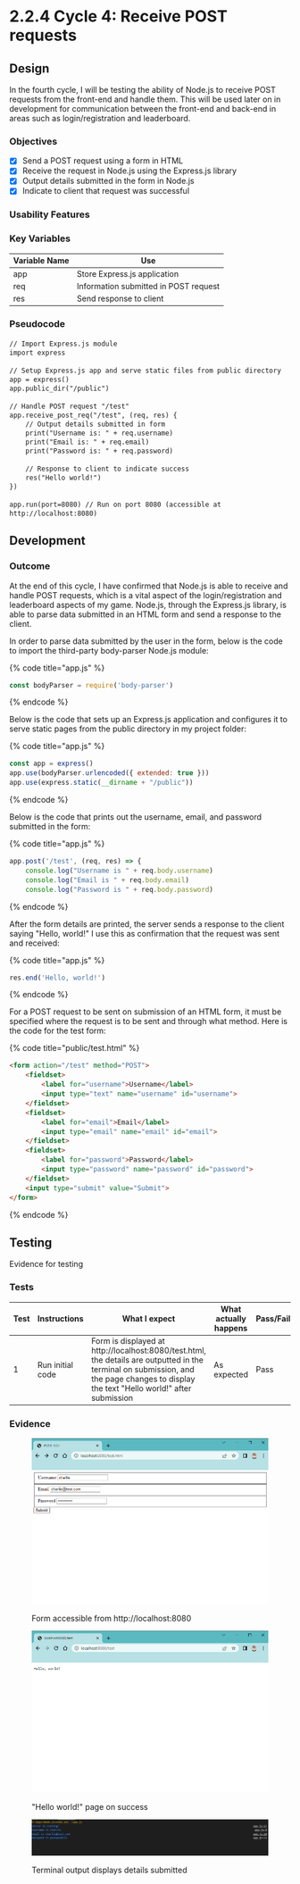 # 2.2.4 Cycle 4: Receive POST requests

## Design

In the fourth cycle, I will be testing the ability of Node.js to receive POST requests from the front-end and handle them. This will be used later on in development for communication between the front-end and back-end in areas such as login/registration and leaderboard.

### Objectives

* [x] Send a POST request using a form in HTML
* [x] Receive the request in Node.js using the Express.js library
* [x] Output details submitted in the form in Node.js
* [x] Indicate to client that request was successful

### Usability Features

### Key Variables

| Variable Name | Use                                   |
| ------------- | ------------------------------------- |
| app           | Store Express.js application          |
| req           | Information submitted in POST request |
| res           | Send response to client               |

### Pseudocode

```
// Import Express.js module
import express

// Setup Express.js app and serve static files from public directory
app = express()
app.public_dir("/public")

// Handle POST request "/test"
app.receive_post_req("/test", (req, res) {
    // Output details submitted in form
    print("Username is: " + req.username)
    print("Email is: " + req.email)
    print("Password is: " + req.password)
    
    // Response to client to indicate success
    res("Hello world!")
})

app.run(port=8080) // Run on port 8080 (accessible at http://localhost:8080)
```

## Development

### Outcome

At the end of this cycle, I have confirmed that Node.js is able to receive and handle POST requests, which is a vital aspect of the login/registration and leaderboard aspects of my game. Node.js, through the Express.js library, is able to parse data submitted in an HTML form and send a response to the client.

In order to parse data submitted by the user in the form, below is the code to import the third-party body-parser Node.js module:

{% code title="app.js" %}
```javascript
const bodyParser = require('body-parser')
```
{% endcode %}

Below is the code that sets up an Express.js application and configures it to serve static pages from the public directory in my project folder:

{% code title="app.js" %}
```javascript
const app = express()
app.use(bodyParser.urlencoded({ extended: true }))
app.use(express.static(__dirname + "/public"))
```
{% endcode %}

Below is the code that prints out the username, email, and password submitted in the form:

{% code title="app.js" %}
```javascript
app.post('/test', (req, res) => {
    console.log("Username is " + req.body.username)
    console.log("Email is " + req.body.email)
    console.log("Password is " + req.body.password)
```
{% endcode %}

After the form details are printed, the server sends a response to the client saying "Hello, world!" I use this as confirmation that the request was sent and received:

{% code title="app.js" %}
```javascript
res.end('Hello, world!')
```
{% endcode %}

For a POST request to be sent on submission of an HTML form, it must be specified where the request is to be sent and through what method. Here is the code for the test form:

{% code title="public/test.html" %}
```html
<form action="/test" method="POST">
    <fieldset>
        <label for="username">Username</label>
        <input type="text" name="username" id="username">
    </fieldset>
    <fieldset>
        <label for="email">Email</label>
        <input type="email" name="email" id="email">
    </fieldset>
    <fieldset>
        <label for="password">Password</label>
        <input type="password" name="password" id="password">
    </fieldset>
    <input type="submit" value="Submit">
</form>
```
{% endcode %}

## Testing

Evidence for testing

### Tests

<table><thead><tr><th width="95">Test</th><th width="158">Instructions</th><th width="171">What I expect</th><th width="174">What actually happens</th><th>Pass/Fail</th></tr></thead><tbody><tr><td>1</td><td>Run initial code</td><td>Form is displayed at http://localhost:8080/test.html, the details are outputted in the terminal on submission, and the page changes to display the text "Hello world!" after submission</td><td>As expected</td><td>Pass</td></tr></tbody></table>

### Evidence

<figure><img src="../.gitbook/assets/Screenshot (9).png" alt=""><figcaption><p>Form accessible from http://localhost:8080</p></figcaption></figure>

<figure><img src="../.gitbook/assets/Screenshot (8).png" alt=""><figcaption><p>"Hello world!" page on success</p></figcaption></figure>

<figure><img src="../.gitbook/assets/Screenshot (10).png" alt=""><figcaption><p>Terminal output displays details submitted</p></figcaption></figure>
